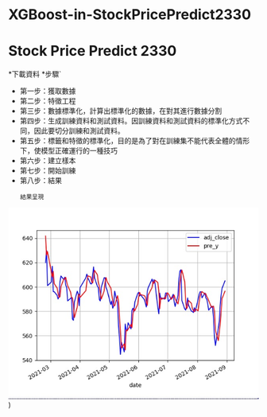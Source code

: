 # XGBoost-in-StockPricePredict2330
# Stock Price Predict 2330

*下載資料
*步驟`
  * 第一步：獲取數據
  * 第二步：特徵工程
  * 第三步：數據標準化，計算出標準化的數據，在對其進行數據分割
  * 第四步：生成訓練資料和測試資料。因訓練資料和測試資料的標準化方式不同，因此要切分訓練和測試資料。
  * 第五步：標籤和特徵的標準化，目的是為了對在訓練集不能代表全體的情形下，使模型正確運行的一種技巧
  * 第六步：建立樣本
  * 第七步：開始訓練
  * 第八步：結果
    ```
    結果呈現
    ``` 
![image](https://github.com/noopy523/XGBoost-in-StockPricePredict2330/blob/main/result.jpg))
